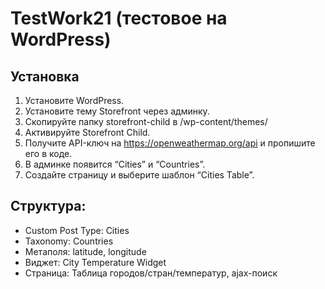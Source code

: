 # TestWork21 (тестовое на WordPress)

## Установка
1. Установите WordPress.
2. Установите тему Storefront через админку.
3. Скопируйте папку storefront-child в /wp-content/themes/
4. Активируйте Storefront Child.
5. Получите API-ключ на https://openweathermap.org/api и пропишите его в коде.
6. В админке появится “Cities” и “Countries”.
7. Создайте страницу и выберите шаблон “Cities Table”.

## Структура:
- Custom Post Type: Cities
- Taxonomy: Countries
- Метаполя: latitude, longitude
- Виджет: City Temperature Widget
- Страница: Таблица городов/стран/температур, ajax-поиск